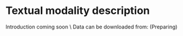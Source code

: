 # Textual modality description
Introduction coming soon \\
Data can be downloaded from: (Preparing)
